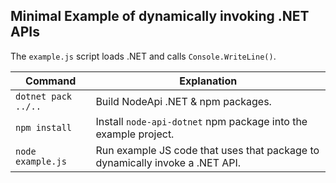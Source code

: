 
## Minimal Example of dynamically invoking .NET APIs
The `example.js` script loads .NET  and calls `Console.WriteLine()`.

| Command             | Explanation
|---------------------|--------------------------------------------------
| `dotnet pack ../..` | Build NodeApi .NET & npm packages.
| `npm install`       | Install `node-api-dotnet` npm package into the example project.
| `node example.js`   | Run example JS code that uses that package to dynamically invoke a .NET API.
